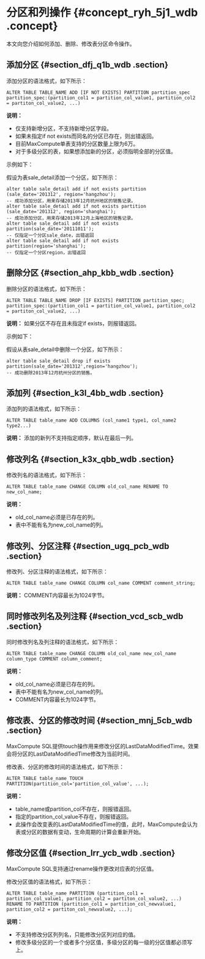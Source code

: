 # 分区和列操作 {#concept_ryh_5j1_wdb .concept}

本文向您介绍如何添加、删除、修改表分区命令操作。

## 添加分区 {#section_dfj_q1b_wdb .section}

添加分区的语法格式，如下所示：

```
ALTER TABLE TABLE_NAME ADD [IF NOT EXISTS] PARTITION partition_spec
partition_spec:(partition_col1 = partition_col_value1, partition_col2 = partiton_col_value2, ...)
```

**说明：** 

-   仅支持新增分区，不支持新增分区字段。
-   如果未指定if not exists而同名的分区已存在，则出错返回。
-   目前MaxCompute单表支持的分区数量上限为6万。
-   对于多级分区的表，如果想添加新的分区，必须指明全部的分区值。

示例如下：

假设为表sale\_detail添加一个分区，如下所示：

```
alter table sale_detail add if not exists partition (sale_date='201312', region='hangzhou');
-- 成功添加分区，用来存储2013年12月杭州地区的销售记录。
alter table sale_detail add if not exists partition (sale_date='201312', region='shanghai');
-- 成功添加分区，用来存储2013年12月上海地区的销售记录。
alter table sale_detail add if not exists partition(sale_date='20111011');
-- 仅指定一个分区sale_date，出错返回
alter table sale_detail add if not exists partition(region='shanghai');
-- 仅指定一个分区region，出错返回
```

## 删除分区 {#section_ahp_kbb_wdb .section}

删除分区的语法格式，如下所示：

```
ALTER TABLE TABLE_NAME DROP [IF EXISTS] PARTITION partition_spec;
partition_spec:(partition_col1 = partition_col_value1, partition_col2 = partiton_col_value2, ...)
```

**说明：** 如果分区不存在且未指定if exists，则报错返回。

示例如下：

假设从表sale\_detail中删除一个分区，如下所示：

```
alter table sale_detail drop if exists partition(sale_date='201312',region='hangzhou'); 
-- 成功删除2013年12月杭州分区的销售。
```

## 添加列 {#section_k3l_4bb_wdb .section}

添加列的语法格式，如下所示：

```
ALTER TABLE table_name ADD COLUMNS (col_name1 type1, col_name2 type2...)
```

**说明：** 添加的新列不支持指定顺序，默认在最后一列。

## 修改列名 {#section_k3x_qbb_wdb .section}

修改列名的语法格式，如下所示：

```
ALTER TABLE table_name CHANGE COLUMN old_col_name RENAME TO new_col_name;
```

**说明：** 

-   old\_col\_name必须是已存在的列。
-   表中不能有名为new\_col\_name的列。

## 修改列、分区注释 {#section_ugq_pcb_wdb .section}

修改列、分区注释的语法格式，如下所示：

```
ALTER TABLE table_name CHANGE COLUMN col_name COMMENT comment_string;
```

**说明：** COMMENT内容最长为1024字节。

## 同时修改列名及列注释 {#section_vcd_scb_wdb .section}

同时修改列名及列注释的语法格式，如下所示：

```
ALTER TABLE table_name CHANGE COLUMN old_col_name new_col_name column_type COMMENT column_comment;
```

**说明：** 

-   old\_col\_name必须是已存在的列。
-   表中不能有名为new\_col\_name的列。
-   COMMENT内容最长为1024字节。

## 修改表、分区的修改时间 {#section_mnj_5cb_wdb .section}

MaxCompute SQL提供touch操作用来修改分区的LastDataModifiedTime。效果会将分区的LastDataModifiedTime修改为当前时间。

修改表、分区的修改时间的语法格式，如下所示：

```
ALTER TABLE table_name TOUCH PARTITION(partition_col='partition_col_value', ...);
```

**说明：** 

-   table\_name或partition\_col不存在，则报错返回。
-   指定的partition\_col\_value不存在，则报错返回。
-   此操作会改变表的LastDataModifiedTime的值，此时，MaxCompute会认为表或分区的数据有变动，生命周期的计算会重新开始。

## 修改分区值 {#section_lrr_ycb_wdb .section}

MaxCompute SQL支持通过rename操作更改对应表的分区值。

修改分区值的语法格式，如下所示：

```
ALTER TABLE table_name PARTITION (partition_col1 = partition_col_value1, partition_col2 = partiton_col_value2, ...) 
RENAME TO PARTITION (partition_col1 = partition_col_newvalue1, partition_col2 = partiton_col_newvalue2, ...);
```

**说明：** 

-   不支持修改分区列列名，只能修改分区列对应的值。
-   修改多级分区的一个或者多个分区值，多级分区的每一级的分区值都必须写上。


